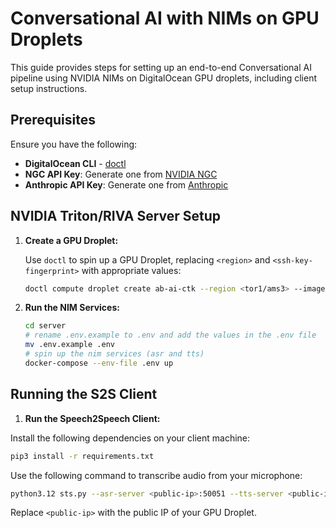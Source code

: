 
# Conversational AI with NIMs on GPU Droplets

This guide provides steps for setting up an end-to-end Conversational AI pipeline using NVIDIA NIMs on DigitalOcean GPU droplets, including client setup instructions.

## Prerequisites

Ensure you have the following:

- **DigitalOcean CLI** - [doctl](https://docs.digitalocean.com/reference/doctl/how-to/install/)
- **NGC API Key**: Generate one from [NVIDIA NGC](https://org.ngc.nvidia.com/setup/api-key)
- **Anthropic API Key**: Generate one from [Anthropic](https://docs.anthropic.com/en/api/getting-started)

## NVIDIA Triton/RIVA Server Setup

1. **Create a GPU Droplet:**

   Use `doctl` to spin up a GPU Droplet, replacing `<region>` and `<ssh-key-fingerprint>` with appropriate values:

   ```bash
   doctl compute droplet create ab-ai-ctk --region <tor1/ams3> --image gpu-h100x1-base --size gpu-h100x1-80gb --ssh-keys <ssh-key-fingerprint>
   ```

2. **Run the NIM Services:**

   ```bash
   cd server
   # rename .env.example to .env and add the values in the .env file
   mv .env.example .env
   # spin up the nim services (asr and tts)
   docker-compose --env-file .env up
   ```

## Running the S2S Client

1. **Run the Speech2Speech Client:**

Install the following dependencies on your client machine:

```bash
pip3 install -r requirements.txt
```

Use the following command to transcribe audio from your microphone:

```bash
python3.12 sts.py --asr-server <public-ip>:50051 --tts-server <public-ip>:50052 --language-code en-US --input-device 0 --output-device 1 --stream
```

Replace `<public-ip>` with the public IP of your GPU Droplet.
